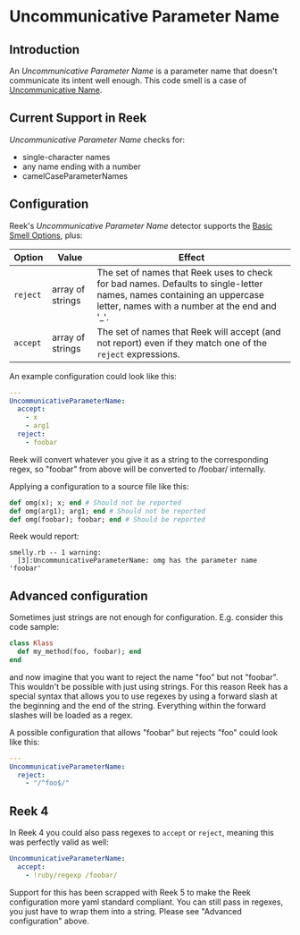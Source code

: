# Uncommunicative Parameter Name

## Introduction

An _Uncommunicative Parameter Name_ is a parameter name that doesn't
communicate its intent well enough. This code smell is a case of
[Uncommunicative Name](Uncommunicative-Name.md).

## Current Support in Reek

_Uncommunicative Parameter Name_ checks for:

* single-character names
* any name ending with a number
* camelCaseParameterNames

## Configuration

Reek's _Uncommunicative Parameter Name_ detector supports the [Basic Smell Options](Basic-Smell-Options.md), plus:

| Option   | Value       | Effect  |
| ---------|-------------|---------|
| `reject` | array of strings | The set of names that Reek uses to check for bad names. Defaults to single-letter names, names containing an uppercase letter, names with a number at the end and '_'. |
| `accept` | array of strings | The set of names that Reek will accept (and not report) even if they match one of the `reject` expressions. |


An example configuration could look like this:

```yaml
---
UncommunicativeParameterName:
  accept:
    - x
    - arg1
  reject:
    - foobar
```

Reek will convert whatever you give it as a string to the corresponding regex, so "foobar" from above will be converted to /foobar/ internally. 

Applying a configuration to a source file like this:

```ruby
def omg(x); x; end # Should not be reported
def omg(arg1); arg1; end # Should not be reported
def omg(foobar); foobar; end # Should be reported
```

Reek would report:

```
smelly.rb -- 1 warning:
  [3]:UncommunicativeParameterName: omg has the parameter name 'foobar'
```

## Advanced configuration

Sometimes just strings are not enough for configuration. E.g. consider this code sample:

```ruby
class Klass
  def my_method(foo, foobar); end
end
```

and now imagine that you want to reject the name "foo" but not "foobar". This wouldn't be possible with just using strings.
For this reason Reek has a special syntax that allows you to use regexes by using a forward slash at the beginning and the end of the string.
Everything within the forward slashes will be loaded as a regex.

A possible configuration that allows "foobar" but rejects "foo" could look like this:

```yaml
---
UncommunicativeParameterName:
  reject:
    - "/^foo$/"
```

## Reek 4

In Reek 4 you could also pass regexes to `accept` or `reject`, meaning this was perfectly valid as well:

```yaml
UncommunicativeParameterName:
  accept:
    - !ruby/regexp /foobar/
```

Support for this has been scrapped with Reek 5 to make the Reek configuration more yaml standard compliant.
You can still pass in regexes, you just have to wrap them into a string. Please see "Advanced configuration" above.
